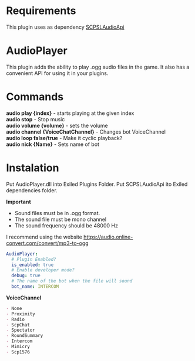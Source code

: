
# Requirements
This plugin uses as dependency [SCPSLAudioApi](https://github.com/CedModV2/SCPSLAudioApi)

# AudioPlayer
This plugin adds the ability to play .ogg audio files in the game.
It also has a convenient API for using it in your plugins.

# Commands
**audio play {index}** - starts playing at the given index<br>
**audio stop** - Stop music<br>
**audio volume {volume}** - sets the volume<br>
**audio channel {VoiceChatChannel}** - Changes bot VoiceChannel<br>
**audio loop false/true** - Make it cyclic playback?<br>
**audio nick {Name}** - Sets name of bot<br>

# Instalation
Put AudioPlayer.dll into Exiled Plugins Folder.
Put SCPSLAudioApi ito Exiled dependencies folder.

**Important**
* Sound files must be in .ogg format.
* The sound file must be mono channel
* The sound frequency should be 48000 Hz

 I recommend using the website https://audio.online-convert.com/convert/mp3-to-ogg

```yml
AudioPlayer:
  # Plugin Enabled?
  is_enabled: true
  # Enable developer mode?
  debug: true
  # The name of the bot when the file will sound
  bot_name: INTERCOM

```
**VoiceChannel**

```md
- None
- Proximity
- Radio
- ScpChat
- Spectator
- RoundSummary
- Intercom
- Mimicry
- Scp1576
```
